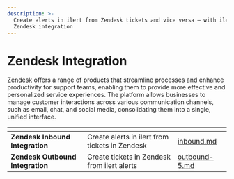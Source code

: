 ```yaml
---
description: >-
  Create alerts in ilert from Zendesk tickets and vice versa — with ilert's
  Zendesk integration
---
```


# Zendesk Integration

[Zendesk](https://www.zendesk.com/) offers a range of products that streamline processes and enhance productivity for support teams, enabling them to provide more effective and personalized service experiences. The platform allows businesses to manage customer interactions across various communication channels, such as email, chat, and social media, consolidating them into a single, unified interface.



<table data-card-size="large" data-view="cards"><thead><tr><th></th><th></th><th data-hidden data-card-target data-type="content-ref"></th></tr></thead><tbody><tr><td><strong>Zendesk Inbound Integration</strong></td><td>Create alerts in ilert from tickets in Zendesk</td><td><a href="inbound.md">inbound.md</a></td></tr><tr><td><strong>Zendesk Outbound Integration</strong></td><td>Create tickets in Zendesk from ilert alerts</td><td><a href="../../outbound-integrations/outbound-5.md">outbound-5.md</a></td></tr></tbody></table>
